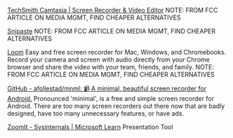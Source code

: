 
[TechSmith Camtasia | Screen Recorder & Video Editor](https://www.techsmith.com/video-editor.html)
NOTE: FROM FCC ARTICLE ON MEDIA MGMT, FIND CHEAPER ALTERNATIVES

[Snipaste](https://www.snipaste.com/)
NOTE: FROM FCC ARTICLE ON MEDIA MGMT, FIND CHEAPER ALTERNATIVES

[Loom](https://www.useloom.com/)
Easy and free screen recorder for Mac, Windows, and Chromebooks. Record your camera and screen with audio directly from your Chrome browser and share the video with your team, friends, and family.
NOTE: FROM FCC ARTICLE ON MEDIA MGMT, FIND CHEAPER ALTERNATIVES

[GitHub - afollestad/mnml: 📹 A minimal, beautiful screen recorder for Android.](https://github.com/afollestad/mnml)
Pronounced 'minimal', is a free and simple screen recorder for Android. There are too many screen recorders out there now that are badly designed, have too many unnecessary features, or have ads.

[ZoomIt - Sysinternals | Microsoft Learn](https://learn.microsoft.com/en-us/sysinternals/downloads/zoomit)
Presentation Tool
